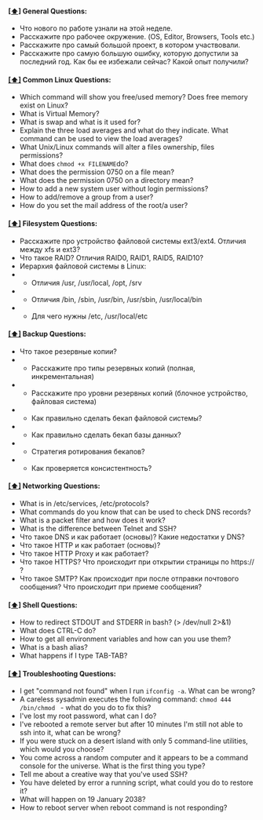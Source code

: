 #### [[⬆]](#toc) <a name='general'>General Questions:</a>

* Что нового по работе узнали на этой неделе.
* Расскажите про рабочее окружение. (OS, Editor, Browsers, Tools etc.)
* Расскажите про самый большой проект, в котором участвовали.
* Расскажите про самую большую ошибку, которую допустили за последний год. Как бы ее избежали сейчас? Какой опыт получили?

#### [[⬆]](#toc) <a name='common'>Common Linux Questions:</a>

* Which command will show you free/used memory? Does free memory exist on Linux?
* What is Virtual Memory?
* What is swap and what is it used for?
* Explain the three load averages and what do they indicate. What command can be used to view the load averages?
* What Unix/Linux commands will alter a files ownership, files permissions?
* What does ```chmod +x FILENAME```do?
* What does the permission 0750 on a file mean?
* What does the permission 0750 on a directory mean?
* How to add a new system user without login permissions?
* How to add/remove a group from a user?
* How do you set the mail address of the root/a user?

#### [[⬆]](#toc) <a name='fs'> Filesystem Questions:</a>

* Расскажите про устройство файловой системы ext3/ext4. Отличия между xfs и ext3?
* Что такое RAID? Отличия RAID0, RAID1, RAID5, RAID10?
* Иерархия файловой системы в Linux:
* * Отличия /usr, /usr/local, /opt, /srv
* * Отличия /bin, /sbin, /usr/bin, /usr/sbin, /usr/local/bin
* * Для чего нужны /etc, /usr/local/etc

#### [[⬆]](#toc) <a name='backup'>Backup Questions:</a>

* Что такое резервные копии? 
* * Расскажите про типы резервных копий (полная, инкрементальная)
* * Расскажите про уровни резервных копий (блочное устройство, файловая система)
* * Как правильно сделать бекап файловой системы?
* * Как правильно сделать бекап базы данных?
* * Стратегия ротирования бекапов?
* * Как проверяется консистентность?

#### [[⬆]](#toc) <a name='networking'>Networking Questions:</a>

* What is in /etc/services, /etc/protocols?
* What commands do you know that can be used to check DNS records?
* What is a packet filter and how does it work?
* What is the difference between Telnet and SSH?
* Что такое DNS и как работает (основы)? Какие недостатки у DNS?
* Что такое HTTP и как работает (основы)?
* Что такое HTTP Proxy и как работает?
* Что такое HTTPS? Что происходит при открытии страницы по https:// ?
* Что такое SMTP? Как происходит при после отправки почтового сообщения? Что происходит при приеме сообщения?

#### [[⬆]](#toc) <a name='shell'>Shell Questions:</a>

* How to redirect STDOUT and STDERR in bash? (> /dev/null 2>&1)
* What does CTRL-C do?
* How to get all environment variables and how can you use them?
* What is a bash alias?
* What happens if I type TAB-TAB?

#### [[⬆]](#toc) <a name='troubleshooting'>Troubleshooting Questions:</a>

* I get "command not found" when I run ```ifconfig -a```. What can be wrong?
* A careless sysadmin executes the following command: ```chmod 444 /bin/chmod ``` - what do you do to fix this?
* I've lost my root password, what can I do?
* I've rebooted a remote server but after 10 minutes I'm still not able to ssh into it, what can be wrong?
* If you were stuck on a desert island with only 5 command-line utilities, which would you choose?
* You come across a random computer and it appears to be a command console for the universe. What is the first thing you type?
* Tell me about a creative way that you've used SSH?
* You have deleted by error a running script, what could you do to restore it?
* What will happen on 19 January 2038?
* How to reboot server when reboot command is not responding?
